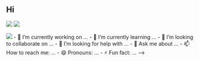 ## Hi 
<img src="https://img.shields.io/badge/Fortnite-107C10?style=for-the-badge&logo=xbox&logoColor=white">  <img src="https://img.shields.io/badge/videos-CD2640?style=for-the-badge&logo=X&logoColor=white">
<gif src="https://giphy.com/gifs/things-url-aboot-duzpaTbCUy9Vu">

<img src="https://giphy.com/gifs/things-url-aboot-duzpaTbCUy9Vu">
- 🔭 I’m currently working on ...
- 🌱 I’m currently learning ...
- 👯 I’m looking to collaborate on ...
- 🤔 I’m looking for help with ...
- 💬 Ask me about ...
- 📫 How to reach me: ...
- 😄 Pronouns: ...
- ⚡ Fun fact: ...
-->
